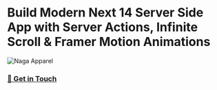 # Build Modern Next 14 Server Side App with Server Actions, Infinite Scroll & Framer Motion Animations

![Naga Apparel](https://scontent-ber1-1.xx.fbcdn.net/v/t1.6435-9/57434181_1124959241011023_5320427773422993408_n.jpg?_nc_cat=101&ccb=1-7&_nc_sid=2be8e3&_nc_ohc=jjzUJPxJp48AX-AUdFR&_nc_ht=scontent-ber1-1.xx&oh=00_AfBeEezgsXRl0U7BPTiAFEjQNmTTW_5n42VGtGMjbAxWxQ&oe=65C3BB12)

### [🌟 Get in Touch ](https://instagram.com/naga_apparel)
